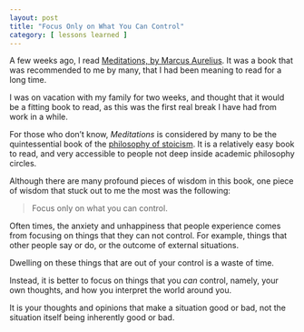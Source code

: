```yaml
---
layout: post
title: "Focus Only on What You Can Control"
category: [ lessons learned ]
---
```


A few weeks ago, I read [Meditations, by Marcus Aurelius](https://en.wikipedia.org/wiki/Meditations). It was a book that was recommended to me by many, that I had been meaning to read for a long time.

I was on vacation with my family for two weeks, and thought that it would be a fitting book to read, as this was the first real break I have had from work in a while.

For those who don’t know, *Meditations* is considered by many to be the quintessential book of the [philosophy of stoicism](https://en.wikipedia.org/wiki/Stoicism). It is a relatively easy book to read, and very accessible to people not deep inside academic philosophy circles.

Although there are many profound pieces of wisdom in this book, one piece of wisdom that stuck out to me the most was the following:

> Focus only on what you can control.

Often times, the anxiety and unhappiness that people experience comes from focusing on things that they can not control. For example, things that other people say or do, or the outcome of external situations.

Dwelling on these things that are out of your control is a waste of time.

Instead, it is better to focus on things that you *can* control, namely, your own thoughts, and how you interpret the world around you.

It is your thoughts and opinions that make a situation good or bad, not the situation itself being inherently good or bad.
